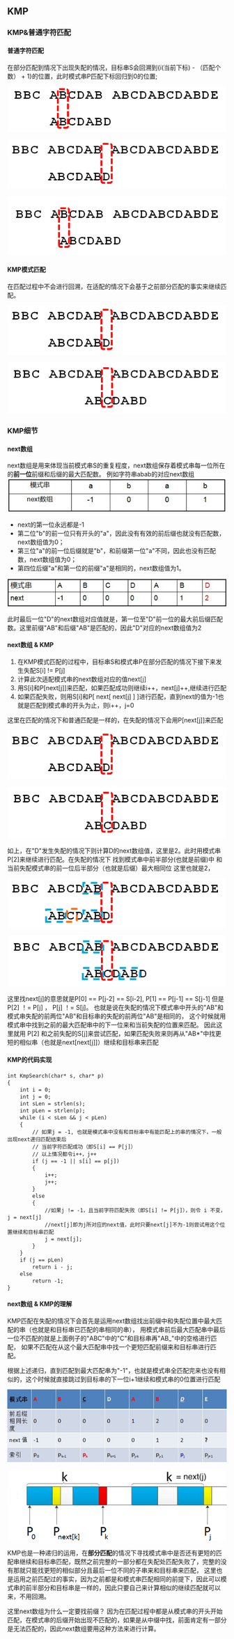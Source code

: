 ## KMP

### KMP&普通字符匹配
#### 普通字符匹配
在部分匹配到情况下出现失配的情况，目标串S会回溯到{i(当前下标) - （匹配个数） + 1}的位置，此时模式串P匹配下标回归到0的位置;

![普通匹配1](./pic/normal_match1.png)

![普通匹配2](./pic/normal_match2.png)

![普通匹配3](./pic/normal_match3.png)

#### KMP模式匹配
在匹配过程中不会进行回溯，在适配的情况下会基于之前部分匹配的事实来继续匹配。

![KMP匹配1](./pic/kmp_match1.png)

![KMP匹配2](./pic/kmp_match2.png)

### KMP细节
#### next数组
next数组是用来体现当前模式串S的重复程度，next数组保存着模式串每一位所在的**前一位**前缀和后缀的最大匹配数。
例如字符串abab的对应next数组
![kmp](./pic/kmp_next1.png)
* next的第一位永远都是-1
* 第二位"b"的前一位只有开头的"a"，因此没有有效的前后缀也就没有匹配数，next数组值为0；
* 第三位"a"的前一位后缀就是"b"，和前缀第一位"a"不同，因此也没有匹配数，next数组值为0；
* 第四位后缀"a"和第一位的前缀"a"是相同的，next数组值为1。

![kmp](./pic/kmp_next2.png)

此时最后一位"D"的next数组对应值就是，第一位至"D"前一位的最大前后缀匹配数。这里前缀"AB"和后缀"AB"是匹配的，因此"D"对应的next数组值为2

#### next数组 & KMP
1. 在KMP模式匹配的过程中，目标串S和模式串P在部分匹配的情况下接下来发生失配S[i] != P[j]
2. 计算此次适配模式串的next数组对应的值next[j]
3. 用S[i]和P[next[j]]来匹配，如果匹配成功则继续i++，next[j]++,继续进行匹配
4. 如果匹配失败，则用S[i]和P[ next[ next[j] ] ]进行匹配，直到next的值为-1也就是匹配到模式串的开头为止，则i++，j=0

这里在匹配的情况下和普通匹配是一样的，在失配的情况下会用P[next[j]]来匹配

![kmp](./pic/kmp_match1.png)

![kmp](./pic/kmp_match2.png)

如上，在"D"发生失配的情况下则计算D的next数组值，这里是2。此时用模式串P[2]来继续进行匹配。在失配的情况下
找到模式串中前半部分(也就是前缀)中
和
当前失配模式串的前一位后半部分（也就是后缀）最大相同位
这里也就是2，

![kmp](./pic/kmp_next3.png)

![kmp](./pic/kmp_next4.png)

这里找next[j]的意思就是P[0] == P[j-2] == S[i-2], P[1] == P[j-1] == S[j-1] 但是 P[2] ！= P[j] ， P[j] ！= S[j]。
也就是说在失配的情况下模式串中开头的"AB"和模式串失配的前两位"AB"和目标串的失配的前两位"AB"是相同的，
这个时候就用模式串中找到之前的最大匹配串中的下一位来和当前失配的位置来匹配。
因此这里就用 P[2] 和之前失配的S[j]来尝试匹配，如果匹配失败来则再从"AB*"中找更短的相似串（也就是next[next[j]]）继续和目标串来匹配


#### KMP的代码实现
```
int KmpSearch(char* s, char* p)
{
	int i = 0;
	int j = 0;
	int sLen = strlen(s);
	int pLen = strlen(p);
	while (i < sLen && j < pLen)
	{
		// 如果j = -1, 也就是模式串中没有和目标串中有能匹配上的串的情况下，一般出现next递归匹配结束后
		// 当前字符匹配成功（即S[i] == P[j]）
		// 以上情况都令i++，j++ 
		if (j == -1 || s[i] == p[j])
		{
			i++;
			j++;
		}
		else
		{
			//如果j != -1，且当前字符匹配失败（即S[i] != P[j]），则令 i 不变，j = next[j]    
			//next[j]即为j所对应的next值，此时只要next[j]不为-1则尝试用这个位置继续和目标串匹配    
			j = next[j];
		}
	}
	if (j == pLen)
		return i - j;
	else
		return -1;
}

```

#### next数组 & KMP的理解
KMP匹配在失配的情况下会首先是运用next数组找出前缀中和失配位置中最大匹配的串（也就是和目标串已匹配的串相同的串），
用模式串前后最大匹配串中最后一位不匹配的就是上面例子的"ABC"中的"C"和目标串再"AB_"中的空格进行匹配，
如果不匹配在从这个最大匹配串中找一个更短匹配前缀来和目标串进行匹配。

根据上述递归，直到匹配到最大匹配串为"-1"，也就是模式串全匹配完来也没有相似的，这个时候就直接跳过到目标串的下一位i+1继续和模式串的0位置进行匹配

![kmp](./pic/kmp_next6.png)

![kmp](./pic/kmp_next5.png)

KMP也是一种递归的运用，在**部分匹配**的情况下寻找模式串中是否还有更短的匹配串继续和目标串匹配，既然之前完整的一部分都在失配处匹配失败了，完整的没有那就只能找更短的相似部分且最后一位不同的子串来和目标串来匹配，
这里也是运用之前匹配过的事实，因为之前都是和模式串匹配相同的前提下，因此可以模式串的前半部分和目标串是一样的，因此只要自己来计算相似的继续匹配就可以来，不用回溯。

这里next数组为什么一定要找前缀？
因为在匹配过程中都是从模式串的开头开始匹配，在模式串的后缀开始出现不匹配的，如果是从中缀中找，前面肯定有一部分是无法匹配的，因此next数组要用这种方法来进行计算。

